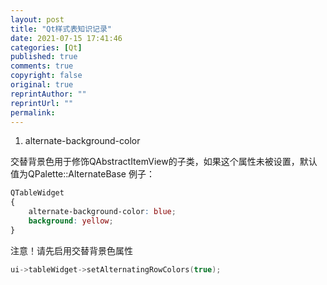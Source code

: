 ```yaml
---
layout: post
title: "Qt样式表知识记录"
date: 2021-07-15 17:41:46
categories: [Qt]
published: true
comments: true
copyright: false
original: true
reprintAuthor: ""
reprintUrl: ""
permalink: 
---
```


1. alternate-background-color

交替背景色用于修饰QAbstractItemView的子类，如果这个属性未被设置，默认值为QPalette::AlternateBase
例子：

```css
QTableWidget
{
    alternate-background-color: blue;
    background: yellow;
}
```

注意！请先启用交替背景色属性

```cpp
ui->tableWidget->setAlternatingRowColors(true);
```

